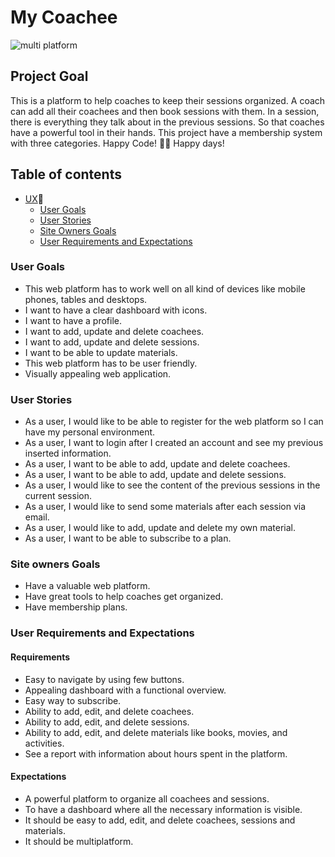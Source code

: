 # **My Coachee**

![multi platform](add-later-on)

## **Project Goal**
This is a platform to help coaches to keep their sessions organized. A coach can add all their coachees and then book sessions with them. In a session, there is everything they talk about in the previous sessions. So that coaches have a powerful tool in their hands. This project have a membership system with three categories.
Happy Code! 👨‍💻 Happy days!

## Table of contents 
* [UX](#ux)🎯
    * [User Goals](#user-goals)
    * [User Stories](#user-stories)
    * [Site Owners Goals](#site-owners-goals)
    * [User Requirements and Expectations](#user-requirements-and-expectations)


### **User Goals**

* This web platform has to work well on all kind of devices like mobile phones, tables and desktops.
* I want to have a clear dashboard with icons. 
* I want to have a profile.
* I want to add, update and delete coachees.
* I want to add, update and delete sessions.
* I want to be able to update materials.
* This web platform has to be user friendly.
* Visually appealing web application.

### **User Stories**

* As a user, I would like to be able to register for the web platform so I can have my personal environment.
* As a user, I want to login after I created an account and see my previous inserted information.
* As a user, I want to be able to add, update and delete coachees.
* As a user, I want to be able to add, update and delete sessions.
* As a user, I would like to see the content of the previous sessions in the current session.
* As a user, I would like to send some materials after each session via email.
* As a user, I would like to add, update and delete my own material.
* As a user, I want to be able to subscribe to a plan.

### **Site owners Goals**
* Have a valuable web platform.
* Have great tools to help coaches get organized.
* Have membership plans.

### **User Requirements and Expectations**

#### Requirements

* Easy to navigate by using few buttons.
* Appealing dashboard with a functional overview.
* Easy way to subscribe.
* Ability to add, edit, and delete coachees.
* Ability to add, edit, and delete sessions.
* Ability to add, edit, and delete materials like books, movies, and activities.
* See a report with information about hours spent in the platform.

#### Expectations

* A powerful platform to organize all coachees and sessions.
* To have a dashboard where all the necessary information is visible.
* It should be easy to add, edit, and delete coachees, sessions and materials.
* It should be multiplatform.
